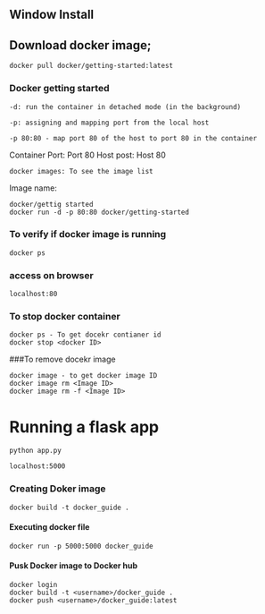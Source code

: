 ## Window Install

## Download docker image;
```
docker pull docker/getting-started:latest
```

### Docker getting started
```
-d: run the container in detached mode (in the background)
```
```
-p: assigning and mapping port from the local host
```
``` 
-p 80:80 - map port 80 of the host to port 80 in the container
```
Container Port: Port 80
Host post: Host 80
```
docker images: To see the image list
```
Image name: 
```
docker/gettig started
docker run -d -p 80:80 docker/getting-started
```
### To verify if docker image is running
```
docker ps
```
### access on browser
```
localhost:80
```
### To stop docker container
```
docker ps - To get docekr contianer id
docker stop <docker ID>
```
###To remove docekr image 
```
docker image - to get docker image ID
docker image rm <Image ID>
docker image rm -f <Image ID>
```

# Running a flask app
```
python app.py
```
```
localhost:5000
```
### Creating Doker image
```
docker build -t docker_guide .
```
#### Executing docker file
```
docker run -p 5000:5000 docker_guide
```
#### Pusk Docker image to Docker hub
```
docker login
docker build -t <username>/docker_guide . 
docker push <username>/docker_guide:latest
```
